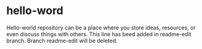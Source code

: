 # hello-word
Hello-world repository can be a place where you store ideas, resources, or even discuss things with others.
This line has beed added in readme-edit branch.
Branch readme-edit will be deleted.
